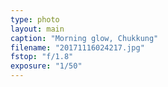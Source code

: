 ```yaml
---
type: photo
layout: main
caption: "Morning glow, Chukkung"
filename: "20171116024217.jpg"
fstop: "f/1.8"
exposure: "1/50"
---
```


